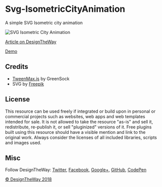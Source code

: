 # Svg-IsometricCityAnimation

A simple SVG Isometric city animation

![SVG Isometric City Animation](http://www.designtheway.com/wp-content/uploads/SvgIsometricCityAnimation_GitHub.jpg)

[Article on DesignTheWay](http://www.designtheway.com/playground/svgisometriccityanimation/)

[Demo](http://www.designtheway.com/development/SvgIsometricCityAnimation/)


## Credits

- [TweenMax.js](https://greensock.com/gsap) by GreenSock
- SVG by [Freepik](https://www.freepik.com/free-vector/city-in-isometric-style_820647.htm)

## License
This resource can be used freely if integrated or build upon in personal or commercial projects such as websites, web apps and web templates intended for sale. It is not allowed to take the resource "as-is" and sell it, redistribute, re-publish it, or sell "pluginized" versions of it. Free plugins built using this resource should have a visible mention and link to the original work. Always consider the licenses of all included libraries, scripts and images used.

## Misc

Follow DesignTheWay: [Twitter](https://twitter.com/Design_the_way), [Facebook](https://www.facebook.com/designtheway1/), [Google+](https://plus.google.com/u/0/b/100793649379288351553/), [GitHub](https://github.com/projapati66), [CodePen](https://codepen.io/anandaprojapati)


[© DesignTheWay 2018](http://www.designtheway.com)
